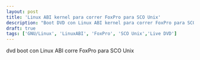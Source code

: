 ```yaml
---
layout: post
title: 'Linux ABI kernel para correr FoxPro para SCO Unix'
description: "Boot DVD con Linux ABI kernel para correr FoxPro para SCO Unix"
draft: true
tags: ['GNU/Linux', 'LinuxABI', 'FoxPro', 'SCO Unix','Live DVD']
---
```


dvd boot con Linux ABI corre FoxPro para SCO Unix